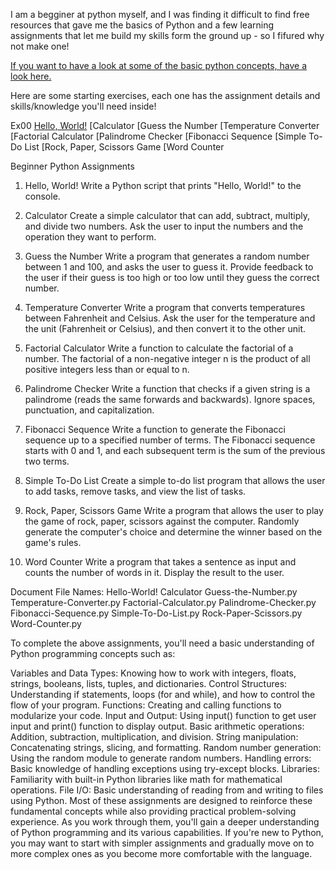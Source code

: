 I am a begginer at python myself, and I was finding it difficult to find free resources that gave me the basics of Python and a few learning assignments that let me build my skills form the ground up - so I fifured why not make one!

[If you want to have a look at some of the basic python concepts, have a look here.]()

Here are some starting exercises, each one has the assignment details and skills/knowledge you'll need inside!

Ex00
[Hello, World!]()
[Calculator
[Guess the Number
[Temperature Converter
[Factorial Calculator
[Palindrome Checker
[Fibonacci Sequence
[Simple To-Do List
[Rock, Paper, Scissors Game
[Word Counter

Beginner Python Assignments
1. Hello, World!
Write a Python script that prints "Hello, World!" to the console.

2. Calculator
Create a simple calculator that can add, subtract, multiply, and divide two numbers. Ask the user to input the numbers and the operation they want to perform.

3. Guess the Number
Write a program that generates a random number between 1 and 100, and asks the user to guess it. Provide feedback to the user if their guess is too high or too low until they guess the correct number.

4. Temperature Converter
Write a program that converts temperatures between Fahrenheit and Celsius. Ask the user for the temperature and the unit (Fahrenheit or Celsius), and then convert it to the other unit.

5. Factorial Calculator
Write a function to calculate the factorial of a number. The factorial of a non-negative integer n is the product of all positive integers less than or equal to n.

6. Palindrome Checker
Write a function that checks if a given string is a palindrome (reads the same forwards and backwards). Ignore spaces, punctuation, and capitalization.

7. Fibonacci Sequence
Write a function to generate the Fibonacci sequence up to a specified number of terms. The Fibonacci sequence starts with 0 and 1, and each subsequent term is the sum of the previous two terms.

8. Simple To-Do List
Create a simple to-do list program that allows the user to add tasks, remove tasks, and view the list of tasks.

9. Rock, Paper, Scissors Game
Write a program that allows the user to play the game of rock, paper, scissors against the computer. Randomly generate the computer's choice and determine the winner based on the game's rules.

10. Word Counter
Write a program that takes a sentence as input and counts the number of words in it. Display the result to the user.


Document File Names:
Hello-World!
Calculator
Guess-the-Number.py
Temperature-Converter.py
Factorial-Calculator.py
Palindrome-Checker.py
Fibonacci-Sequence.py
Simple-To-Do-List.py
Rock-Paper-Scissors.py
Word-Counter.py





To complete the above assignments, you'll need a basic understanding of Python programming concepts such as:

Variables and Data Types: Knowing how to work with integers, floats, strings, booleans, lists, tuples, and dictionaries.
Control Structures: Understanding if statements, loops (for and while), and how to control the flow of your program.
Functions: Creating and calling functions to modularize your code.
Input and Output: Using input() function to get user input and print() function to display output.
Basic arithmetic operations: Addition, subtraction, multiplication, and division.
String manipulation: Concatenating strings, slicing, and formatting.
Random number generation: Using the random module to generate random numbers.
Handling errors: Basic knowledge of handling exceptions using try-except blocks.
Libraries: Familiarity with built-in Python libraries like math for mathematical operations.
File I/O: Basic understanding of reading from and writing to files using Python.
Most of these assignments are designed to reinforce these fundamental concepts while also providing practical problem-solving experience. As you work through them, you'll gain a deeper understanding of Python programming and its various capabilities. If you're new to Python, you may want to start with simpler assignments and gradually move on to more complex ones as you become more comfortable with the language.
